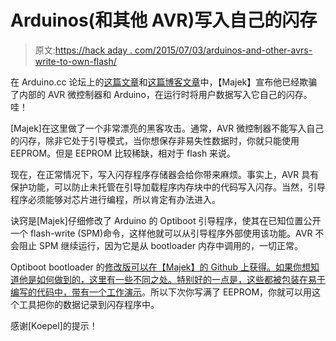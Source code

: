 # Arduinos(和其他 AVR)写入自己的闪存

> 原文:[https://hack aday . com/2015/07/03/arduinos-and-other-avrs-write-to-own-flash/](https://hackaday.com/2015/07/03/arduinos-and-other-avrs-write-to-own-flash/)

在 Arduino.cc 论坛上的[这篇文章](http://forum.arduino.cc/index.php?topic=332191.0)和[这篇博客文章](http://majek.mamy.to/en/writing-to-internal-flash-on-arduino/)中，【Majek】宣布他已经欺骗了内部的 AVR 微控制器和 Arduino，在运行时将用户数据写入它自己的闪存。哇！

[Majek]在这里做了一个非常漂亮的黑客攻击。通常，AVR 微控制器不能写入自己的闪存，除非它处于引导模式，当你想保存非易失性数据时，你就只能使用 EEPROM。但是 EEPROM 比较稀缺，相对于 flash 来说。

现在，在正常情况下，写入闪存程序存储器会给你带来麻烦。事实上，AVR 具有保护功能，可以防止未托管在引导加载程序内存块中的代码写入闪存。当然，引导程序必须能够对芯片进行编程，所以肯定有办法进入。

诀窍是[Majek]仔细修改了 Arduino 的 Optiboot 引导程序，使其在已知位置公开一个 flash-write (SPM)命令，这样他就可以从引导程序外部使用该功能。AVR 不会阻止 SPM 继续运行，因为它是从 bootloader 内存中调用的，一切正常。

Optiboot bootloader 的[修改版可以在【Majek】的 Github 上获得。如果你想知道他是如何做到的，](https://github.com/majekw/optiboot)[这里有一些不同之处。特别好的一点是，这些都被包装在易于编写的代码中，带有一个](https://github.com/Optiboot/optiboot/pull/142/files)[工作演示](https://github.com/majekw/optiboot/blob/supermaster/optiboot/examples/flash_program/flash_program.ino)。所以下次你写满了 EEPROM，你就可以用这个工具把你的数据记录到闪存程序中。

感谢[Koepel]的提示！